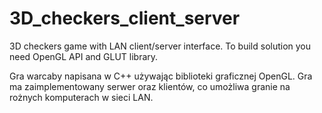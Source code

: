 # 3D_checkers_client_server
3D checkers game with LAN client/server interface. To build solution you need OpenGL API and GLUT library.

Gra warcaby napisana w C++ używając biblioteki graficznej OpenGL. Gra ma zaimplementowany serwer oraz klientów, co umożliwa granie na rożnych komputerach w sieci LAN. 
